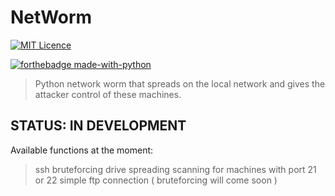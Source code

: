 # NetWorm
[![MIT Licence](https://badges.frapsoft.com/os/mit/mit-150x33.png?v=103)](https://opensource.org/licenses/mit-license.php)

[![forthebadge made-with-python](http://ForTheBadge.com/images/badges/made-with-python.svg)](https://www.python.org/)

> Python network worm that spreads on the local network and gives the attacker control of these machines.
## STATUS: IN DEVELOPMENT
Available functions at the moment:
> ssh bruteforcing
> drive spreading
> scanning for machines with port 21 or 22
> simple ftp connection ( bruteforcing will come soon )
